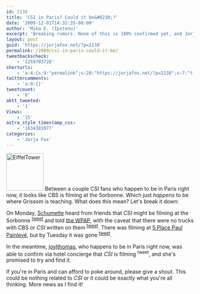 ```yaml
---
id: 2138
title: 'CSI in Paris? Could it be&#8230;?'
date: '2009-12-01T14:32:35-08:00'
author: 'Mika E. (Ipstenu)'
excerpt: 'Breaking rumors. None of this is 100% confirmed yet, and Jorja **has not** been seen in Paris.'
layout: post
guid: 'https://jorjafox.net/?p=2138'
permalink: /2009/csi-in-paris-could-it-be/
tweetbackscheck:
    - '1259703728'
shorturls:
    - 'a:4:{s:9:"permalink";s:28:"https://jorjafox.net/?p=2138";s:7:"tinyurl";s:26:"http://tinyurl.com/yfq7w38";s:4:"isgd";s:18:"http://is.gd/59dWp";s:5:"bitly";s:20:"http://bit.ly/4ybxas";}'
twittercomments:
    - 'a:0:{}'
tweetcount:
    - '0'
aktt_tweeted:
    - '1'
Views:
    - '15'
astra_style_timestamp_css:
    - '1634381077'
categories:
    - 'Jorja Fox'
---
```


<a href="//static.jorjafox.net/wordpress/2009/12/EiffelTower.jpg"><img src="//static.jorjafox.net/wordpress/2009/12/EiffelTower-100x100.jpg" alt="EiffelTower" title="EiffelTower" width="100" height="100" class="alignleft size-thumbnail wp-image-2139" /></a> Between a couple CSI fans who happen to be in Paris right now, it looks like CBS is filming at the Sorbonne.  Which just <em>happens</em> to be where Grissom is teaching.  What does this mean?  Let's break it down:

On Monday, <a href="http://twitter.com/Schumette">Schumette</a> heard from friends that <em>CSI</em> might be filming at the Sorbonne <sup><a href="http://twitter.com/Schumette/status/6203030200">tweet</a></sup> and told <a href="http://www.billypetersen.com">the WPAP</a>, with the caveat that there were no trucks with CBS or <em>CSI</em> written on them <sup><a href="http://twitter.com/Schumette/status/6204608731">tweet</a></sup>.  There was filming at <a href="http://tinyurl.com/ykzmmav">5 Place Paul Painlevé</a>, but by Tuesday it was gone <sup><a href="http://twitter.com/Schumette/statuses/6229814077">tweet</a></sup>.

In the meantime, <a href="http://twitter.com/joylthomas/">joylthomas</a>, who happens to be in Paris right now, was able to confirm via hotel concierge that <em>CSI</em> is filming <sup>tweet</sup>, and she's promised to try and find it.

If you're in Paris and can afford to poke around, please give a shout.  This could be nothing related to <em>CSI</em> or it could be exactly what you're all thinking.  More news as I find it!
